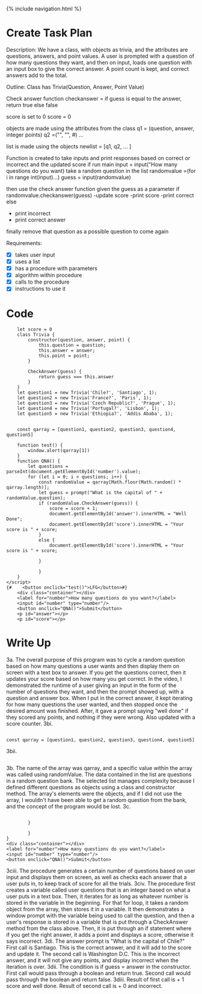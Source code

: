 {% include navigation.html %}

# Create Task Plan
Description:
We have a class, with objects as trivia, and the attributes are questions, answers, and point values. A user is prompted with a question of how many questions they want, and then on input, loads one question with an input box to give the correct answer. A point count is kept, and correct answers add to the total. 

Outline:
Class has Trivia(Question, Answer, Point Value)

Check answer function
checkanswer =
if guess is equal to the answer, 
return true 
else false

score is set to 0
score = 0

objects are made using the attributes from the class
q1 = (question, answer, integer points)
q2 =("", "", #)
...

list is made using the objects
newlist = [q1, q2, ... ]

Function is created to take inputs and print responses based on correct or incorrect and the updated score
if run main
input = input("How many questions do you want)
take a random question in the list 
randomvalue =(for i in range int(input)...)
guess = input(randomvalue)

then use the check answer function given the guess as a parameter
if randomvalue.checkanswer(guess)
-update score
-print score
-print correct
else 
- print incorrect 
- print correct answer

finally remove that question as a possible question to come again



Requirements:
- [x] takes user input
- [x] uses a list
- [x] has a procedure with parameters
- [x] algorithm within procedure
- [x] calls to the procedure
- [x] instructions to use it  

# Code
```<script>
    let score = 0
    class Trivia {
        constructor(question, answer, point) {
            this.question = question;
            this.answer = answer;
            this.point = point;
        }

        CheckAnswer(guess) {
            return guess === this.answer
        }
    }
    let question1 = new Trivia('Chile?', 'Santiago', 1);
    let question2 = new Trivia('France?', 'Paris', 1);
    let question3 = new Trivia('Czech Republic?', 'Prague', 1);
    let question4 = new Trivia('Portugal?', 'Lisbon', 1);
    let question5 = new Trivia('Ethiopia?', 'Addis Ababa', 1);


    const qarray = [question1, question2, question3, question4, question5]

    function test() {
        window.alert(qarray[1])
    }
    function QNA() {
        let questions = parseInt(document.getElementById('number').value);
        for (let i = 0; i < questions; i++) {
            const randomValue = qarray[Math.floor(Math.random() * qarray.length)];
            let guess = prompt("What is the capital of " + randomValue.question);
            if (randomValue.CheckAnswer(guess)) {
                score = score + 1;
                document.getElementById('answer').innerHTML = "Well Done";
                document.getElementById('score').innerHTML = "Your score is " + score;
            }
            else {
                document.getElementById('score').innerHTML = "Your score is " + score;

            }

            }
    }
</script>
{#    <button onclick="test()">LFG</button>#}
    <div class="container"></div>
    <label for="number">How many questions do you want?</label>
    <input id="number" type="number"/>
    <button onclick="QNA()">Submit</button>
    <p id="answer"></p>
    <p id="score"></p>
```
# Write Up  
3a. The overall purpose of this program was to cycle a random question based on how many questions a user wants and then display them on screen with a text box to answer. If you get the questions correct, then it updates your score based on how many you get correct. In the video, I demonstrated the runtime of a user giving an input in the form of the number of questions they want, and then the prompt showed up, with a question and answer box. When I put in the correct answer, it kept iterating for how many questions the user wanted, and then stopped once the desired amount was finished. After, it gave a prompt saying "well done" if they scored any points, and nothing if they were wrong. Also updated with a score counter.
3bi. 
``` let question1 = new Trivia('Chile?', 'Santiago', 1); let question2 = new Trivia('France?', 'Paris', 1); let question3 = new Trivia('Czech Republic?', 'Prague', 1); let question4 = new Trivia('Portugal?', 'Lisbon', 1); let question5 = new Trivia('Ethiopia?', 'Addis Ababa', 1);

const qarray = [question1, question2, question3, question4, question5] 
``` 

3bii. 
``` for (let i = 0; i < questions; i++) { const randomValue = qarray[Math.floor(Math.random() * qarray.length)]; let guess = prompt("What is the capital of " + randomValue.question);
```
3b. The name of the array was qarray, and a specific value within the array was called using randomValue. The data contained in the list are questions in a random question bank. The selected list manages complexity because I defined different questions as objects using a class and constructor method. The array's elements were the objects, and if I did not use the array, I wouldn't have been able to get a random question from the bank, and the concept of the program would be lost.
3c.
```function QNA() { let questions = parseInt(document.getElementById('number').value); for (let i = 0; i < questions; i++) { const randomValue = qarray[Math.floor(Math.random() * qarray.length)]; let guess = prompt("What is the capital of " + randomValue.question); if (randomValue.CheckAnswer(guess)) { score = score + 1; document.getElementById('answer').innerHTML = "Well Done"; document.getElementById('score').innerHTML = "Your score is " + score; } else { document.getElementById('score').innerHTML = "Your score is " + score;

        }

        }
}
<div class="container"></div>
<label for="number">How many questions do you want?</label>
<input id="number" type="number"/>
<button onclick="QNA()">Submit</button>
```
3ciii. The procedure generates a certain number of questions based on user input and displays them on screen, as well as checks each answer that a user puts in, to keep track of score for all the trials. 3civ. The procedure first creates a variable called user questions that is an integer based on what a user puts in a text box. Then, it iterates for as long as whatever number is stored in the variable in the beginning. For that for loop, it takes a random object from the array, then stores it in a variable. It then demonstrates a window prompt with the variable being used to call the question, and then a user's response is stored in a variable that is put through a CheckAnswer method from the class above. Then, it is put through an if statement where if you get the right answer, it adds a point and displays a score, otherwise it says incorrect. 3di. The answer prompt is "What is the capital of Chile?" First call is Santiago. This is the correct answer, and it will add to the score and update it. The second call is Washington D.C. This is the incorrect answer, and it will not give any points, and display incorrect when the iteration is over. 3dii. The condition is if guess = answer in the constructor. First call would pass through a boolean and return true. Second call would pass through the boolean and return false. 
3diii. Result of first call is + 1 score and well done. Result of second call is + 0 and incorrect.

